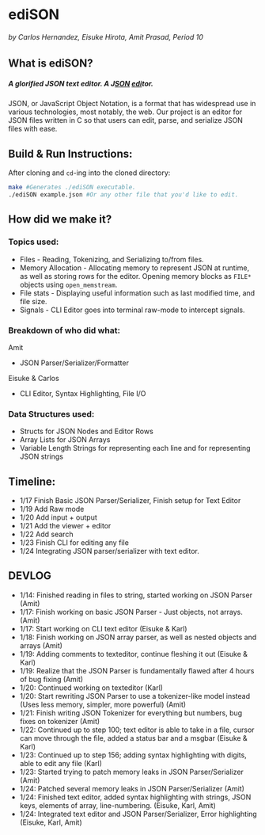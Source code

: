 # ediSON
###### *by Carlos Hernandez, Eisuke Hirota, Amit Prasad, Period 10*

## What is ediSON?
##### A glorified JSON text editor. A J<ins>SON</ins> <ins>edi</ins>tor.
JSON, or JavaScript Object Notation, is a format that has widespread use in various technologies, most notably, the web. Our project is an editor for JSON files written in C so that users can edit, parse, and serialize JSON files with ease.

## Build & Run Instructions:
After cloning and `cd`-ing into the cloned directory:
```bash
make #Generates ./ediSON executable.
./ediSON example.json #Or any other file that you'd like to edit.
```

## How did we make it?
### Topics used:
* Files - Reading, Tokenizing, and Serializing to/from files.
* Memory Allocation - Allocating memory to represent JSON at runtime, as well as storing rows for the editor. Opening memory blocks as `FILE*` objects using `open_memstream`.
* File stats - Displaying useful information such as last modified time, and file size.
* Signals - CLI Editor goes into terminal raw-mode to intercept signals.

### Breakdown of who did what:
Amit
* JSON Parser/Serializer/Formatter  

Eisuke & Carlos
* CLI Editor, Syntax Highlighting, File I/O

### Data Structures used:
* Structs for JSON Nodes and Editor Rows
* Array Lists for JSON Arrays
* Variable Length Strings for representing each line and for representing JSON strings

## Timeline:
* 1/17 Finish Basic JSON Parser/Serializer, Finish setup for Text Editor
* 1/19 Add Raw mode
* 1/20 Add input + output
* 1/21 Add the viewer + editor
* 1/22 Add search
* 1/23 Finish CLI for editing any file
* 1/24 Integrating JSON parser/serializer with text editor. 

## DEVLOG
* 1/14: Finished reading in files to string, started working on JSON Parser (Amit)  
* 1/17: Finish working on basic JSON Parser - Just objects, not arrays. (Amit)  
* 1/17: Start working on CLI text editor (Eisuke & Karl)  
* 1/18: Finish working on JSON array parser, as well as nested objects and arrays (Amit)  
* 1/19: Adding comments to texteditor, continue fleshing it out (Eisuke & Karl)  
* 1/19: Realize that the JSON Parser is fundamentally flawed after 4 hours of bug fixing (Amit)  
* 1/20: Continued working on texteditor (Karl)  
* 1/20: Start rewriting JSON Parser to use a tokenizer-like model instead (Uses less memory, simpler, more powerful) (Amit)  
* 1/21: Finish writing JSON Tokenizer for everything but numbers, bug fixes on tokenizer (Amit)  
* 1/22: Continued up to step 100; text editor is able to take in a file, cursor can move through the file, added a status bar and a msgbar (Eisuke & Karl)  
* 1/23: Continued up to step 156; adding syntax highlighting with digits, able to edit any file (Karl)  
* 1/23: Started trying to patch memory leaks in JSON Parser/Serializer (Amit)  
* 1/24: Patched several memory leaks in JSON Parser/Serializer (Amit)  
* 1/24: Finished text editor, added syntax highlighting with strings, JSON keys, elements of array, line-numbering. (Eisuke, Karl, Amit)  
* 1/24: Integrated text editor and JSON Parser/Serializer, Error highlighting (Eisuke, Karl, Amit)  
